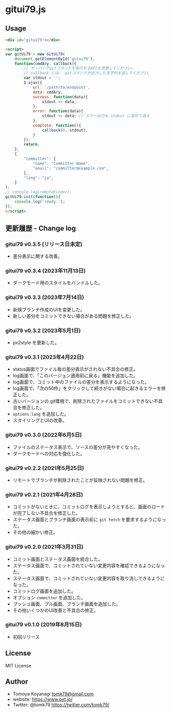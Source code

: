 # gitui79.js

## Usage

```html
<div id="gitui79"></div>

<script>
var gitUi79 = new GitUi79(
    document.getElementById('gitui79'),
    function(cmdAry, callback){
        // サーバーでgitコマンドを実行するAPIを用意してください。
        // callback には、 gitコマンドが出力した文字列を返してください。
        var stdout = '';
        $.ajax({
            url: '/path/to/endpoint',
            data: cmdAry,
            success: function(data){
                stdout += data;
            },
            error: function(data){
                stdout += data; // エラー出力も stdout に混ぜて送る
            },
            complete: function(){
                callback(0, stdout);
            }
        });
        return;
    },
    {
        "committer": {
            "name": "Committer Name",
            "email": "committer@example.com",
        },
        "lang": "ja",
    }
);
// console.log(remoteFinder);
gitUi79.init(function(){
    console.log('ready.');
});
</script>
```


## 更新履歴 - Change log

### gitui79 v0.3.5 (リリース日未定)

- 差分表示に関する改善。

### gitui79 v0.3.4 (2023年11月13日)

- ダークモード用のスタイルをバンドルした。

### gitui79 v0.3.3 (2023年7月14日)

- 新規ブランチ作成のUIを変更した。
- 新しい差分をコミットできない場合がある問題を修正した。

### gitui79 v0.3.2 (2023年5月1日)

- px2style を更新した。

### gitui79 v0.3.1 (2023年4月22日)

- status画面でファイル毎の差分表示がされない不具合の修正。
- log画面で、「このバージョン適用前に戻る」機能を追加した。
- log画面で、コミット中のファイルの差分を表示するようになった。
- log画面で、「次の50件」をクリックして続きがない場合に起きるエラーを修正した。
- 古いバージョンの git環境で、削除されたファイルをコミットできない不具合を修正した。
- `options.lang` を追加した。
- スタイリングとUIの改善。

### gitui79 v0.3.0 (2022年6月5日)

- ファイルのステータス表示で、ソースの差分が見やすくなった。
- ダークモードへの対応を強化した。

### gitui79 v0.2.2 (2021年5月25日)

- リモートでブランチが削除されたことが反映されない問題を修正。

### gitui79 v0.2.1 (2021年4月28日)

- コミットがないときに、コミットログを表示しようとすると、画面のロードが完了しない不具合を修正した。
- ステータス画面とブランチ画面の表示前に `git fetch` を要求するようになった。
- その他の細かい修正。

### gitui79 v0.2.0 (2021年3月31日)

- コミット画面とステータス画面を統合した。
- ステータス画面で、コミットされていない変更内容を確認できるようになった。
- ステータス画面で、コミットされていない変更内容を取り消しできるようになった。
- コミットログ画面を追加した。
- オプション `committer` を追加した。
- プッシュ画面、プル画面、ブランチ画面を追加した。
- その他いくつかのUI改善と不具合の修正。

### gitui79 v0.1.0 (2019年8月15日)

- 初回リリース


## License

MIT License


## Author

- Tomoya Koyanagi <tomk79@gmail.com>
- website: <https://www.pxt.jp/>
- Twitter: @tomk79 <https://twitter.com/tomk79/>
